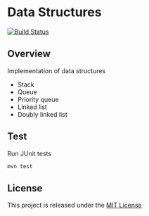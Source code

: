# Data Structures
[![Build Status](https://travis-ci.org/nmuzychuk/data-structures.svg?branch=master)](https://travis-ci.org/nmuzychuk/data-structures)

## Overview
Implementation of data structures
- Stack
- Queue
- Priority queue
- Linked list
- Doubly linked list

## Test
Run JUnit tests
```bash
mvn test
```

## License
This project is released under the [MIT License](LICENSE.txt)
